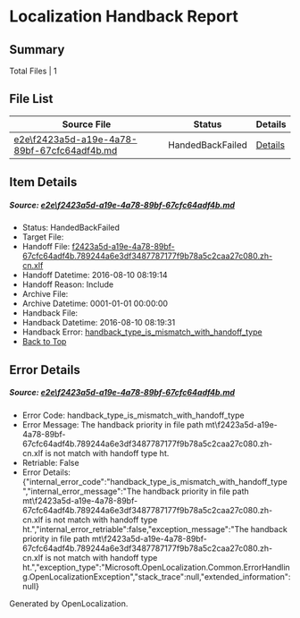# <a name='report-top'></a> Localization Handback Report

## Summary
 Total Files | 1

## File List
 Source File | Status | Details 
 ----------- | ------ | ------- 
 [e2e\f2423a5d-a19e-4a78-89bf-67cfc64adf4b.md](https://github.com/OpenLocalizationTestOrg/oltest/blob/da8c4ff590ddb6a3f4f33cfff31afb0c3e1ecfc8/e2e/f2423a5d-a19e-4a78-89bf-67cfc64adf4b.md) | HandedBackFailed | [Details](#1d004e498f8c0d434ef49c5e3fb9ee894a8edc147)

## Item Details
##### <a name='1d004e498f8c0d434ef49c5e3fb9ee894a8edc147'></a> Source: [e2e\f2423a5d-a19e-4a78-89bf-67cfc64adf4b.md](https://github.com/OpenLocalizationTestOrg/oltest/blob/da8c4ff590ddb6a3f4f33cfff31afb0c3e1ecfc8/e2e/f2423a5d-a19e-4a78-89bf-67cfc64adf4b.md)
* Status: HandedBackFailed
* Target File: 
* Handoff File: [f2423a5d-a19e-4a78-89bf-67cfc64adf4b.789244a6e3df3487787177f9b78a5c2caa27c080.zh-cn.xlf](https://github.com/OpenLocalizationTestOrg/olhandoff-e2e/blob/f3e9228524d52028915afc205733f1bb9a9cf22a/ol-handoff/OpenLocalizationTestOrg/ol-test-zhcn/ci/ht/f2423a5d-a19e-4a78-89bf-67cfc64adf4b.789244a6e3df3487787177f9b78a5c2caa27c080.zh-cn.xlf)
* Handoff Datetime: 2016-08-10 08:19:14
* Handoff Reason: Include
* Archive File: 
* Archive Datetime: 0001-01-01 00:00:00
* Handback File: 
* Handback Datetime: 2016-08-10 08:19:31
* Handback Error: [handback_type_is_mismatch_with_handoff_type](#1d004e498f8c0d434ef49c5e3fb9ee894a8edc147handback_type_is_mismatch_with_handoff_type)
* [Back to Top](#report-top)


## Error Details
##### <a name='1d004e498f8c0d434ef49c5e3fb9ee894a8edc147handback_type_is_mismatch_with_handoff_type'></a> Source: [e2e\f2423a5d-a19e-4a78-89bf-67cfc64adf4b.md](#1d004e498f8c0d434ef49c5e3fb9ee894a8edc147)
* Error Code: handback_type_is_mismatch_with_handoff_type
* Error Message: The handback priority in file path mt\f2423a5d-a19e-4a78-89bf-67cfc64adf4b.789244a6e3df3487787177f9b78a5c2caa27c080.zh-cn.xlf is not match with handoff type ht.
* Retriable: False
* Error Details: {"internal_error_code":"handback_type_is_mismatch_with_handoff_type","internal_error_message":"The handback priority in file path mt\\f2423a5d-a19e-4a78-89bf-67cfc64adf4b.789244a6e3df3487787177f9b78a5c2caa27c080.zh-cn.xlf is not match with handoff type ht.","internal_error_retriable":false,"exception_message":"The handback priority in file path mt\\f2423a5d-a19e-4a78-89bf-67cfc64adf4b.789244a6e3df3487787177f9b78a5c2caa27c080.zh-cn.xlf is not match with handoff type ht.","exception_type":"Microsoft.OpenLocalization.Common.ErrorHandling.OpenLocalizationException","stack_trace":null,"extended_information":null}


Generated by OpenLocalization.
